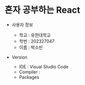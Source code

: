 # 혼자 공부하는 React
* 사용자 정보
    * 학교 : 유한대학교
    * 학번 : 202327047
    * 이름 : 박소빈
* Version

    * IDE : Visual Studio Code
    * Compiler :
    * Packages
